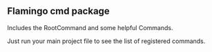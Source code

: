 ## Flamingo cmd package

Includes the RootCommand and some helpful Commands.

Just run your main project file to see the list of registered commands.


